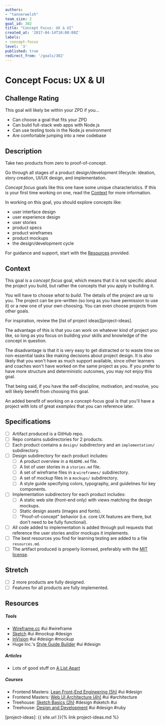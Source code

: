 ```yaml
---
authors:
- "tannerwelsh"
team_size: 2
goal_id: 302
title: "Concept Focus: UX & UI"
created_at: '2017-04-14T10:00:00Z'
labels:
- concept-focus
level: '3'
published: true
redirect_from: '/goals/302'
---
```


# Concept Focus: UX & UI

## Challenge Rating

This goal will likely be within your ZPD if you...

- Can choose a goal that fits your ZPD
- Can build full-stack web apps with Node.js
- Can use testing tools in the Node.js environment
- Are comfortable jumping into a new codebase

## Description

Take two products from zero to proof-of-concept.

Go through all stages of a product design/development lifecycle: ideation, story creation, UI/UX design, and implementation.

_Concept focus_ goals like this one have some unique characteristics. If this is your first time working on one, read the [Context](#context) for more information.

In working on this goal, you should explore concepts like:

- user interface design
- user experience design
- user stories
- product specs
- product wireframes
- product mockups
- the design/development cycle

For guidance and support, start with the [Resources](#resources) provided.

## Context

This goal is a _concept focus_ goal, which means that it is not specific about the project you build, but rather the concepts that you apply in building it.

You will have to choose _what to build_. The details of the project are up to you. The project can be pre-written (so long as you have permission to use it) or a new one of your own choosing. You can even choose projects from other goals.

For inspiration, review the [list of project ideas][project-ideas].

The advantage of this is that you can work on whatever kind of project you like, so long as you focus on building your skills and knowledge of the concept in question.

The disadvantage is that it is very easy to get distracted or to waste time on non-essential tasks like making decisions about project design. It is also likely that you won't have as much support available, since other learners and coaches won't have worked on the same project as you. If you prefer to have more structure and deterministic outcomes, you may not enjoy this goal.

That being said, if you have the self-discipline, motivation, and resolve, you will likely benefit from choosing this goal.

An added benefit of working on a concept-focus goal is that you'll have a project with lots of great _examples_ that you can reference later.

## Specifications

- [ ] Artifact produced is a GitHub repo.
- [ ] Repo contains subdirectories for 2 products.
- [ ] Each product contains a `design/` subdirectory and an `implementation/` subdirectory.
- [ ] Design subdirectory for each product includes:
  - [ ] A product overview in a `README.md` file.
  - [ ] A list of user stories in a `stories.md` file.
  - [ ] A set of wireframe files in a `wireframes/` subdirectory.
  - [ ] A set of mockup files in a `mockups/` subdirectory.
  - [ ] A style guide specifying colors, typography, and guidelines for key components.
- [ ] Implementation subdirectory for each product includes:
  - [ ] A static web site (front-end only) with views matching the design mockups.
  - [ ] Static design assets (images and fonts).
  - [ ] "Proof-of-concept" behavior (i.e. core UX features are there, but don't need to be fully functional).
- [ ] All code added to implementation is added through pull requests that reference the user stories and/or mockups it implements.
- [ ] The best resources you find for learning testing are added to a file `resources.md`.
- [ ] The artifact produced is properly licensed, preferably with the [MIT license][mit-license].

## Stretch

- [ ] 2 more products are fully designed.
- [ ] Features for all products are fully implemented.

## Resources

##### Tools

- [Wireframe.cc](https://wireframe.cc/) #ui #wireframe
- [Sketch](https://www.sketchapp.com/) #ui #mockup #design
- [InVision](https://www.invisionapp.com/) #ui #design #mockup
- Huge Inc.'s [Style Guide Builder](https://hugeinc.github.io/styleguide/) #ui #design

##### Articles

- Lots of good stuff on [A List Apart](https://alistapart.com/)

##### Courses

- Frontend Masters: [Lean Front-End Engineering (5h)](https://frontendmasters.com/courses/lean-front-end-engineering/) #ui #design
- Frontend Masters: [Web UI Architecture (4h)](https://frontendmasters.com/courses/web-ui-architecture/) #ui #architecture
- Treehouse: [Sketch Basics (2h)](https://teamtreehouse.com/library/sketch-basics) #design #sketch #ui
- Treehouse: [Design and Development](https://teamtreehouse.com/library/design-and-development) #ui #design #ruby

[mit-license]: https://opensource.org/licenses/MIT
[project-ideas]: {{ site.url }}{% link project-ideas.md %}
